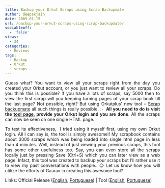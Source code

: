 ```yaml
---
title: Backup your Orkut Scraps using Scrap Backupmate
author: deepakjain
date: 2009-01-15
url: /backup-your-orkut-scraps-using-scrap-backupmate/
sociableoff:
  - 'false'
views:
  - 34
categories:
  - Reviews
tags:
  - Backup
  - Orkut
  - scraps
---
```

<p align="justify">
  Guess what? You want to view all your scraps right from the day you created your Orkut account, or you just want to review all your scraps. Do you think this is possible? If you have a lots of scraps, say 5000 then to view the first scrap will you keeping turning pages of your scrap book till the last page? Not possible, right? But using Orkutplus’ new tool – <a href="http://www.orkutplus.net/2009/01/scrap-backupmate-create-backup-of-your-scrapbook-in-a-single-click.html" onclick="_gaq.push(['_trackEvent', 'outbound-article', 'http://www.orkutplus.net/2009/01/scrap-backupmate-create-backup-of-your-scrapbook-in-a-single-click.html', 'Scrap backupmate']);" target="_blank">Scrap backupmate</a> all such things is really possible. <img src="http://devilsworkshop.org/wp-includes/images/smilies/simple-smile.png" alt=":-)" class="wp-smiley" style="height: 1em; max-height: 1em;" /> <strong>All you need to do is visit the </strong><a href="http://www.orkutplus.net/toolkit/scraps-backupmate.php" onclick="_gaq.push(['_trackEvent', 'outbound-article', 'http://www.orkutplus.net/toolkit/scraps-backupmate.php', 'tool page']);" target="_blank"><strong>tool page</strong></a><strong>, provide your Orkut login and you are done</strong>. All the scraps can now be seen on one single HTML page.
</p>

<p align="justify">
  To test its effectiveness,&#160; I tried using it myself first, using my own Orkut login. All I can say is, the tool is simply awesome!! My scrapbook contains about 3000 scraps which was being loaded into single html page in less than 4 minutes. Well, instead of just viewing your previous scraps, this tool has some other usefulness too. Say, you can even store all the scraps locally just by pressing Save (Ctrl+S) which you can later view as a web page. Infact, this tool was created to backup your scraps but I’ll rather use it to view my past conversations with people.. 😉 Let us know how you will utilize the efforts of Gaurav in creating this awesome tool?
</p>

<p align="justify">
  Links: Official Release (<a href="http://www.orkutplus.net/2009/01/scrap-backupmate-create-backup-of-your-scrapbook-in-a-single-click.html" onclick="_gaq.push(['_trackEvent', 'outbound-article', 'http://www.orkutplus.net/2009/01/scrap-backupmate-create-backup-of-your-scrapbook-in-a-single-click.html', 'English']);" target="_blank">English</a>, <a href="http://www.orkutplus.net/2009/01/recados-scraps-backupmate-brazil.html" onclick="_gaq.push(['_trackEvent', 'outbound-article', 'http://www.orkutplus.net/2009/01/recados-scraps-backupmate-brazil.html', 'Portuguese']);" target="_blank">Portuguese</a>) | Tool (<a href="http://www.orkutplus.net/toolkit/scraps-backupmate.php" onclick="_gaq.push(['_trackEvent', 'outbound-article', 'http://www.orkutplus.net/toolkit/scraps-backupmate.php', 'English']);" target="_blank">English</a>, <a href="http://www.orkutplus.net/toolkit/brazil-scraps-backupmate.php" onclick="_gaq.push(['_trackEvent', 'outbound-article', 'http://www.orkutplus.net/toolkit/brazil-scraps-backupmate.php', 'Portuguese']);" target="_blank">Portuguese</a>)
</p>
